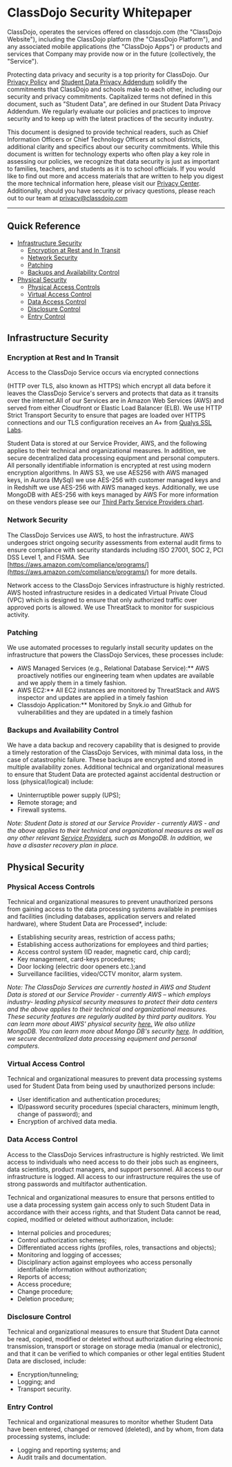 # ClassDojo Security Whitepaper

ClassDojo, operates the services offered on classdojo.com (the &quot;ClassDojo Website&quot;), including the ClassDojo platform (the &quot;ClassDojo Platform&quot;), and any associated mobile applications (the &quot;ClassDojo Apps&quot;) or products and services that Company may provide now or in the future (collectively, the &quot;Service&quot;).

Protecting data privacy and security is a top priority for ClassDojo. Our [Privacy Policy](https://www.classdojo.com/privacy/) and [Student Data Privacy Addendum](https://static.classdojo.com/docs/DPA/2019-07-ClassDojo_DPA.pdf) solidify the commitments that ClassDojo and schools make to each other, including our security and privacy commitments. Capitalized terms not defined in this document, such as &quot;Student Data&quot;, are defined in our Student Data Privacy Addendum. We regularly evaluate our policies and practices to improve security and to keep up with the latest practices of the security industry.

This document is designed to provide technical readers, such as Chief Information Officers or Chief Technology Officers at school districts, additional clarity and specifics about our security commitments. While this document is written for technology experts who often play a key role in assessing our policies, we recognize that data security is just as important to families, teachers, and students as it is to school officials. If you would like to find out more and access materials that are written to help you digest the more technical information here, please visit our [Privacy Center](https://www.classdojo.com/privacycenter/). Additionally, should you have security or privacy questions, please reach out to our team at privacy@classdojo.com

* * *

## Quick Reference

- [Infrastructure Security](#infrastructure-security)
  - [Encryption at Rest and In Transit](#encryption-at-rest-and-in-transit)
  - [Network Security](#network-security)
  - [Patching](#patching)
  - [Backups and Availability Control](#backups-and-availability-control)
- [Physical Security](#physical-security)
  - [Physical Access Controls](#physical-access-controls)
  - [Virtual Access Control](#virtual-access-control)
  - [Data Access Control](#data-access-control)
  - [Disclosure Control](#disclosure-control)
  - [Entry Control](#entry-control)

## Infrastructure Security

### Encryption at Rest and In Transit

Access to the ClassDojo Service occurs via encrypted connections

(HTTP over TLS, also known as HTTPS) which encrypt all data before it leaves the ClassDojo Service&#39;s servers and protects that data as it transits over the internet.All of our Services are in Amazon Web Services (AWS) and served from either Cloudfront or Elastic Load Balancer (ELB). We use HTTP Strict Transport Security to ensure that pages are loaded over HTTPS connections and our TLS configuration receives an A+ from [Qualys SSL Labs](https://www.ssllabs.com/ssltest/analyze.html?d=classdojo.com&latest).

Student Data is stored at our Service Provider, AWS, and the following applies to their technical and organizational measures. In addition, we secure decentralized data processing equipment and personal computers. All personally identifiable information is encrypted at rest using modern encryption algorithms. In AWS S3, we use AES­256 with AWS managed keys, in Aurora (MySql) we use AES-256 with customer managed keys and in Redshift we use AES-256 with AWS managed keys. Additionally, we use MongoDB with AES-256 with keys managed by AWS For more information on these vendors please see our [Third Party Service Providers chart](http://www.classdojo.com/third-party-service-providers/).

### Network Security

The ClassDojo Services use AWS, to host the infrastructure. AWS undergoes strict ongoing security assessments from external audit firms to ensure compliance with security standards including ISO 27001, SOC 2, PCI DSS Level 1, and FISMA. See [https://aws.amazon.com/compliance/programs/](https://aws.amazon.com/compliance/programs/) for more details.

Network access to the ClassDojo Services infrastructure is highly restricted. AWS hosted infrastructure resides in a dedicated Virtual Private Cloud (VPC) which is designed to ensure that only authorized traffic over approved ports is allowed. We use ThreatStack to monitor for suspicious activity.

### Patching

We use automated processes to regularly install security updates on the infrastructure that powers the ClassDojo Services, these processes include:

- AWS Managed Services (e.g., Relational Database Service):** AWS proactively notifies our engineering team when updates are available and we apply them in a timely fashion.
- AWS EC2:** All EC2 instances are monitored by ThreatStack and AWS inspector and updates are applied in a timely fashion
- Classdojo Application:** Monitored by Snyk.io and Github for vulnerabilities and they are updated in a timely fashion

### Backups and Availability Control

We have a data backup and recovery capability that is designed to provide a timely restoration of the ClassDojo Services, with minimal data loss, in the case of catastrophic failure. These backups are encrypted and stored in multiple availability zones. Additional technical and organizational measures to ensure that Student Data are protected against accidental destruction or loss (physical/logical) include:

- Uninterruptible power supply (UPS);
- Remote storage; and
- Firewall systems.

*Note: Student Data is stored at our Service Provider - currently AWS - and the above applies to their technical and organizational measures as well as any other relevant [Service Providers](https://www.classdojo.com/third-party-service-providers/), such as MongoDB. In addition, we have a disaster recovery plan in place.*

## Physical Security

### Physical Access Controls

Technical and organizational measures to prevent unauthorized persons from gaining access to the data processing systems available in premises and facilities (including databases, application servers and related hardware), where Student Data are Processed\*, include:

- Establishing security areas, restriction of access paths;
- Establishing access authorizations for employees and third parties;
- Access control system (ID reader, magnetic card, chip card);
- Key management, card-keys procedures;
- Door locking (electric door openers etc.);and
- Surveillance facilities, video/CCTV monitor, alarm system.

*Note: The ClassDojo Services are currently hosted in AWS and Student Data is stored at our Service Provider - currently AWS – which employs industry- leading physical security measures to protect their data centers and the above applies to their technical and organizational measures. These security features are regularly audited by third ­party auditors. You can learn more about AWS&#39; physical security [here.](https://aws.amazon.com/compliance/data-center/controls/) We also utilize MongoDB. You can learn more about Mongo DB&#39;s security [here](https://www.mongodb.com/cloud/atlas/security). In addition, we secure decentralized data processing equipment and personal computers.*

### Virtual Access Control

Technical and organizational measures to prevent data processing systems used for Student Data from being used by unauthorized persons include:

- User identification and authentication procedures;
- ID/password security procedures (special characters, minimum length, change of password); and
- Encryption of archived data media.

### Data Access Control

Access to the ClassDojo Services infrastructure is highly restricted. We limit access to individuals who need access to do their jobs such as engineers, data scientists, product managers, and support personnel. All access to our infrastructure is logged. All access to our infrastructure requires the use of strong passwords and multi­factor authentication.

Technical and organizational measures to ensure that persons entitled to use a data processing system gain access only to such Student Data in accordance with their access rights, and that Student Data cannot be read, copied, modified or deleted without authorization, include:

- Internal policies and procedures;
- Control authorization schemes;
- Differentiated access rights (profiles, roles, transactions and objects);
- Monitoring and logging of accesses;
- Disciplinary action against employees who access personally identifiable information without authorization;
- Reports of access;
- Access procedure;
- Change procedure;
- Deletion procedure;

### Disclosure Control

Technical and organizational measures to ensure that Student Data cannot be read, copied, modified or deleted without authorization during electronic transmission, transport or storage on storage media (manual or electronic), and that it can be verified to which companies or other legal entities Student Data are disclosed, include:

- Encryption/tunneling;
- Logging; and
- Transport security.

### Entry Control

Technical and organizational measures to monitor whether Student Data have been entered, changed or removed (deleted), and by whom, from data processing systems, include:

- Logging and reporting systems; and
- Audit trails and documentation.
